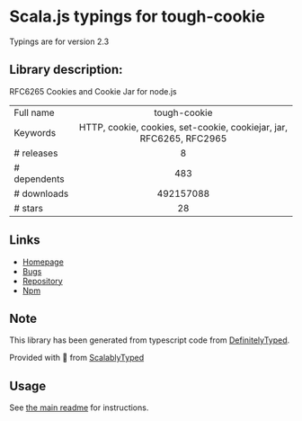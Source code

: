 
# Scala.js typings for tough-cookie

Typings are for version 2.3

## Library description:
RFC6265 Cookies and Cookie Jar for node.js

|                    |                 |
| ------------------ | :-------------: |
| Full name          | tough-cookie |
| Keywords           | HTTP, cookie, cookies, set-cookie, cookiejar, jar, RFC6265, RFC2965 |
| # releases         | 8 |
| # dependents       | 483 |
| # downloads        | 492157088 |
| # stars            | 28 |

## Links
- [Homepage](https://github.com/salesforce/tough-cookie)
- [Bugs](https://github.com/salesforce/tough-cookie/issues)
- [Repository](https://github.com/salesforce/tough-cookie)
- [Npm](https://www.npmjs.com/package/tough-cookie)
    


## Note
This library has been generated from typescript code from [DefinitelyTyped](https://definitelytyped.org).

Provided with :purple_heart: from [ScalablyTyped](https://github.com/oyvindberg/ScalablyTyped)

## Usage
See [the main readme](../../readme.md) for instructions.


